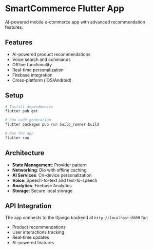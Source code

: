 # SmartCommerce Flutter App

AI-powered mobile e-commerce app with advanced recommendation features.

## Features

- AI-powered product recommendations
- Voice search and commands
- Offline functionality
- Real-time personalization
- Firebase integration
- Cross-platform (iOS/Android)

## Setup

```bash
# Install dependencies
flutter pub get

# Run code generation
flutter packages pub run build_runner build

# Run the app
flutter run
```

## Architecture

- **State Management**: Provider pattern
- **Networking**: Dio with offline caching
- **AI Services**: On-device personalization
- **Voice**: Speech-to-text and text-to-speech
- **Analytics**: Firebase Analytics
- **Storage**: Secure local storage

## API Integration

The app connects to the Django backend at `http://localhost:8000` for:
- Product recommendations
- User interactions tracking
- Real-time updates
- AI-powered features